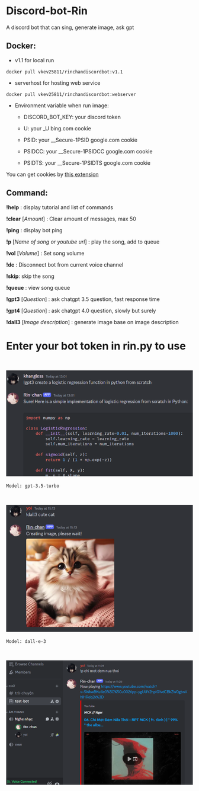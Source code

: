 # Discord-bot-Rin

A discord bot that can sing, generate image, ask gpt

## Docker:

- v1.1 for local run

```console
docker pull vkev25811/rinchandiscordbot:v1.1
```

- serverhost for hosting web service

```console
docker pull vkev25811/rinchandiscordbot:webserver
```

- Environment variable when run image:

  - DISCORD_BOT_KEY: your discord token

  - U: your \_U bing.com cookie

  - PSID: your \_\_Secure-1PSID google.com cookie

  - PSIDCC: your \_\_Secure-1PSIDCC google.com cookie

  - PSIDTS: your \_\_Secure-1PSIDTS google.com cookie

You can get cookies by <a href="https://chromewebstore.google.com/detail/editthiscookie/fngmhnnpilhplaeedifhccceomclgfbg">this extension</a>

## Command:

**!help** : display tutorial and list of commands

**!clear** [*_Amount_*] : Clear amount of messages, max 50

**!ping** : display bot ping

**!p** [*_Name of song or youtube url_*] : play the song, add to queue

**!vol** [*_Volume_*] : Set song volume

**!dc** : Disconnect bot from current voice channel

**!skip**: skip the song

**!queue** : view song queue

**!gpt3** [*_Question_*] : ask chatgpt 3.5 question, fast response time

**!gpt4** [*_Question_*] : ask chatgpt 4.0 question, slowly but surely

**!dall3** [*_Image description_*] : generate image base on image description

# Enter your bot token in rin.py to use

<img src="/ShowCase/gpt3.png" style="margin-top: 30px;" alt="showing"/>
    
    Model: gpt-3.5-turbo

<img src="/ShowCase/dall3.png" style="margin-top: 30px;" alt="showing"/>
    
    Model: dall-e-3

<img src="/ShowCase/music.png" style="margin-top: 30px;" alt="showing"/>
